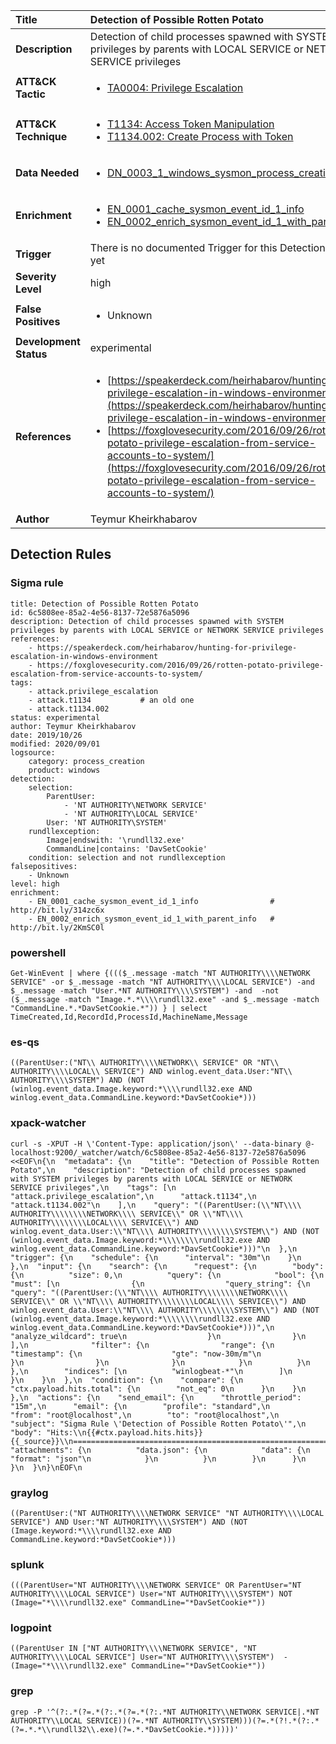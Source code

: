 | Title                    | Detection of Possible Rotten Potato       |
|:-------------------------|:------------------|
| **Description**          | Detection of child processes spawned with SYSTEM privileges by parents with LOCAL SERVICE or NETWORK SERVICE privileges |
| **ATT&amp;CK Tactic**    |  <ul><li>[TA0004: Privilege Escalation](https://attack.mitre.org/tactics/TA0004)</li></ul>  |
| **ATT&amp;CK Technique** | <ul><li>[T1134: Access Token Manipulation](https://attack.mitre.org/techniques/T1134)</li><li>[T1134.002: Create Process with Token](https://attack.mitre.org/techniques/T1134/002)</li></ul>  |
| **Data Needed**          | <ul><li>[DN_0003_1_windows_sysmon_process_creation](../Data_Needed/DN_0003_1_windows_sysmon_process_creation.md)</li></ul>  |
| **Enrichment** |<ul><li>[EN_0001_cache_sysmon_event_id_1_info](../Enrichments/EN_0001_cache_sysmon_event_id_1_info.md)</li><li>[EN_0002_enrich_sysmon_event_id_1_with_parent_info](../Enrichments/EN_0002_enrich_sysmon_event_id_1_with_parent_info.md)</li></ul> |
| **Trigger**              |  There is no documented Trigger for this Detection Rule yet  |
| **Severity Level**       | high |
| **False Positives**      | <ul><li>Unknown</li></ul>  |
| **Development Status**   | experimental |
| **References**           | <ul><li>[https://speakerdeck.com/heirhabarov/hunting-for-privilege-escalation-in-windows-environment](https://speakerdeck.com/heirhabarov/hunting-for-privilege-escalation-in-windows-environment)</li><li>[https://foxglovesecurity.com/2016/09/26/rotten-potato-privilege-escalation-from-service-accounts-to-system/](https://foxglovesecurity.com/2016/09/26/rotten-potato-privilege-escalation-from-service-accounts-to-system/)</li></ul>  |
| **Author**               | Teymur Kheirkhabarov |


## Detection Rules

### Sigma rule

```
title: Detection of Possible Rotten Potato
id: 6c5808ee-85a2-4e56-8137-72e5876a5096
description: Detection of child processes spawned with SYSTEM privileges by parents with LOCAL SERVICE or NETWORK SERVICE privileges
references:
    - https://speakerdeck.com/heirhabarov/hunting-for-privilege-escalation-in-windows-environment
    - https://foxglovesecurity.com/2016/09/26/rotten-potato-privilege-escalation-from-service-accounts-to-system/
tags:
    - attack.privilege_escalation
    - attack.t1134           # an old one
    - attack.t1134.002
status: experimental
author: Teymur Kheirkhabarov
date: 2019/10/26
modified: 2020/09/01
logsource:
    category: process_creation
    product: windows
detection:
    selection:
        ParentUser:
            - 'NT AUTHORITY\NETWORK SERVICE'
            - 'NT AUTHORITY\LOCAL SERVICE'
        User: 'NT AUTHORITY\SYSTEM'
    rundllexception:
        Image|endswith: '\rundll32.exe'
        CommandLine|contains: 'DavSetCookie'
    condition: selection and not rundllexception
falsepositives:
    - Unknown
level: high
enrichment:
    - EN_0001_cache_sysmon_event_id_1_info                # http://bit.ly/314zc6x
    - EN_0002_enrich_sysmon_event_id_1_with_parent_info   # http://bit.ly/2KmSC0l

```





### powershell
    
```
Get-WinEvent | where {((($_.message -match "NT AUTHORITY\\\\NETWORK SERVICE" -or $_.message -match "NT AUTHORITY\\\\LOCAL SERVICE") -and $_.message -match "User.*NT AUTHORITY\\\\SYSTEM") -and  -not ($_.message -match "Image.*.*\\\\rundll32.exe" -and $_.message -match "CommandLine.*.*DavSetCookie.*")) } | select TimeCreated,Id,RecordId,ProcessId,MachineName,Message
```


### es-qs
    
```
((ParentUser:("NT\\ AUTHORITY\\\\NETWORK\\ SERVICE" OR "NT\\ AUTHORITY\\\\LOCAL\\ SERVICE") AND winlog.event_data.User:"NT\\ AUTHORITY\\\\SYSTEM") AND (NOT (winlog.event_data.Image.keyword:*\\\\rundll32.exe AND winlog.event_data.CommandLine.keyword:*DavSetCookie*)))
```


### xpack-watcher
    
```
curl -s -XPUT -H \'Content-Type: application/json\' --data-binary @- localhost:9200/_watcher/watch/6c5808ee-85a2-4e56-8137-72e5876a5096 <<EOF\n{\n  "metadata": {\n    "title": "Detection of Possible Rotten Potato",\n    "description": "Detection of child processes spawned with SYSTEM privileges by parents with LOCAL SERVICE or NETWORK SERVICE privileges",\n    "tags": [\n      "attack.privilege_escalation",\n      "attack.t1134",\n      "attack.t1134.002"\n    ],\n    "query": "((ParentUser:(\\"NT\\\\ AUTHORITY\\\\\\\\NETWORK\\\\ SERVICE\\" OR \\"NT\\\\ AUTHORITY\\\\\\\\LOCAL\\\\ SERVICE\\") AND winlog.event_data.User:\\"NT\\\\ AUTHORITY\\\\\\\\SYSTEM\\") AND (NOT (winlog.event_data.Image.keyword:*\\\\\\\\rundll32.exe AND winlog.event_data.CommandLine.keyword:*DavSetCookie*)))"\n  },\n  "trigger": {\n    "schedule": {\n      "interval": "30m"\n    }\n  },\n  "input": {\n    "search": {\n      "request": {\n        "body": {\n          "size": 0,\n          "query": {\n            "bool": {\n              "must": [\n                {\n                  "query_string": {\n                    "query": "((ParentUser:(\\"NT\\\\ AUTHORITY\\\\\\\\NETWORK\\\\ SERVICE\\" OR \\"NT\\\\ AUTHORITY\\\\\\\\LOCAL\\\\ SERVICE\\") AND winlog.event_data.User:\\"NT\\\\ AUTHORITY\\\\\\\\SYSTEM\\") AND (NOT (winlog.event_data.Image.keyword:*\\\\\\\\rundll32.exe AND winlog.event_data.CommandLine.keyword:*DavSetCookie*)))",\n                    "analyze_wildcard": true\n                  }\n                }\n              ],\n              "filter": {\n                "range": {\n                  "timestamp": {\n                    "gte": "now-30m/m"\n                  }\n                }\n              }\n            }\n          }\n        },\n        "indices": [\n          "winlogbeat-*"\n        ]\n      }\n    }\n  },\n  "condition": {\n    "compare": {\n      "ctx.payload.hits.total": {\n        "not_eq": 0\n      }\n    }\n  },\n  "actions": {\n    "send_email": {\n      "throttle_period": "15m",\n      "email": {\n        "profile": "standard",\n        "from": "root@localhost",\n        "to": "root@localhost",\n        "subject": "Sigma Rule \'Detection of Possible Rotten Potato\'",\n        "body": "Hits:\\n{{#ctx.payload.hits.hits}}{{_source}}\\n================================================================================\\n{{/ctx.payload.hits.hits}}",\n        "attachments": {\n          "data.json": {\n            "data": {\n              "format": "json"\n            }\n          }\n        }\n      }\n    }\n  }\n}\nEOF\n
```


### graylog
    
```
((ParentUser:("NT AUTHORITY\\\\NETWORK SERVICE" "NT AUTHORITY\\\\LOCAL SERVICE") AND User:"NT AUTHORITY\\\\SYSTEM") AND (NOT (Image.keyword:*\\\\rundll32.exe AND CommandLine.keyword:*DavSetCookie*)))
```


### splunk
    
```
(((ParentUser="NT AUTHORITY\\\\NETWORK SERVICE" OR ParentUser="NT AUTHORITY\\\\LOCAL SERVICE") User="NT AUTHORITY\\\\SYSTEM") NOT (Image="*\\\\rundll32.exe" CommandLine="*DavSetCookie*"))
```


### logpoint
    
```
((ParentUser IN ["NT AUTHORITY\\\\NETWORK SERVICE", "NT AUTHORITY\\\\LOCAL SERVICE"] User="NT AUTHORITY\\\\SYSTEM")  -(Image="*\\\\rundll32.exe" CommandLine="*DavSetCookie*"))
```


### grep
    
```
grep -P '^(?:.*(?=.*(?:.*(?=.*(?:.*NT AUTHORITY\\NETWORK SERVICE|.*NT AUTHORITY\\LOCAL SERVICE))(?=.*NT AUTHORITY\\SYSTEM)))(?=.*(?!.*(?:.*(?=.*.*\\rundll32\\.exe)(?=.*.*DavSetCookie.*)))))'
```




